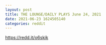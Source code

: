 ```yaml
--- 
layout: post 
title: THE LOUNGE/DAILY PLAYS June 24, 2021 
date: 2021-06-23 1624505140 
categories: reddit 
--- 
```

https://redd.it/o6skik
